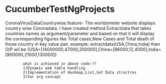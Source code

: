 # CucumberTestNgProjects
CoronaVirusDataCountrywise.feature-
            The worldometer website displays country wise Coronadata.
            I have created method Extractdata that takes countries names as argument/parameter and based on that
            it will display the corresponding figures like Total cases,New Cases and Total death of those country in key value pair.
            example:
               extractdata(USA,China,India) then 
               O/P wil be {USA=[14000000,47000,200000],China=[86000,12,4000],India=[900000,21000,130000]}
            
            what is achieved in above code:??
            1)Dynamic web table handling
            2)Implementation of Hashmap,List,Set Data structres
            3)Var arg concept
            
   
